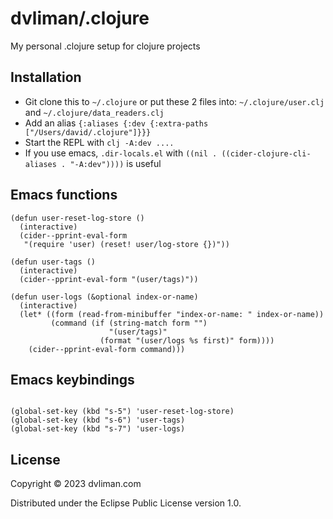 # dvliman/.clojure

My personal .clojure setup for clojure projects

## Installation 
* Git clone this to `~/.clojure` or put these 2 files into: `~/.clojure/user.clj` and `~/.clojure/data_readers.clj`
* Add an alias `{:aliases {:dev {:extra-paths ["/Users/david/.clojure"]}}}`
* Start the REPL with `clj -A:dev ....`
* If you use emacs, `.dir-locals.el` with `((nil . ((cider-clojure-cli-aliases . "-A:dev"))))` is useful

## Emacs functions

``` emacs-lisp
(defun user-reset-log-store ()
  (interactive)
  (cider--pprint-eval-form
   "(require 'user) (reset! user/log-store {})"))
```

``` emacs-lisp
(defun user-tags ()
  (interactive)
  (cider--pprint-eval-form "(user/tags)"))
```

``` emacs-lisp
(defun user-logs (&optional index-or-name)
  (interactive)
  (let* ((form (read-from-minibuffer "index-or-name: " index-or-name))
         (command (if (string-match form "")
                      "(user/tags)"
                    (format "(user/logs %s first)" form))))
    (cider--pprint-eval-form command)))
```

## Emacs keybindings

``` emacs-lisp

(global-set-key (kbd "s-5") 'user-reset-log-store)
(global-set-key (kbd "s-6") 'user-tags)
(global-set-key (kbd "s-7") 'user-logs)
```

## License

Copyright © 2023 dvliman.com 

Distributed under the Eclipse Public License version 1.0.
